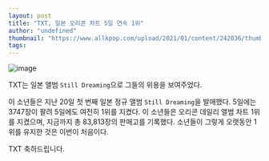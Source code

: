 ```yaml
---
layout: post
title: "TXT, 일본 오리콘 차트 5일 연속 1위"
author: "undefined"
thumbnail: "https://www.allkpop.com/upload/2021/01/content/242036/thumb/1611538572-20210124-txt.jpg"
tags: 
---
```



![image](https://www.allkpop.com/upload/2021/01/content/242036/1611538572-20210124-txt.jpg)

TXT는 일본 앨범 `Still Dreaming`으로 그들의 위용을 보여주었다.

이 소년들은 지난 20일 첫 번째 일본 정규 앨범 `Still Dreaming`을 발매했다. 5일에는 3747장이 팔려 5일에도 여전히 1위를 지켰다. 이 소년들은 오리콘 데일리 앨범 차트 1위를 지켰으며, 지금까지 총 83,813장의 판매고를 기록했다. 소년들이 그렇게 오랫동안 1위를 유지한 것은 이번이 처음이다.

TXT 축하드립니다.